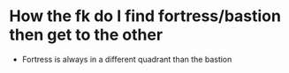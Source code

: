 # How the fk do I find fortress/bastion then get to the other
- Fortress is always in a different quadrant than the bastion

